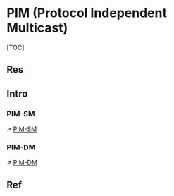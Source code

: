 # PIM (Protocol Independent Multicast)

[TOC]



## Res


## Intro
### PIM-SM
↗ [PIM-SM](Group-Shared%20Tree%20Route%20Selection/PIM-SM/PIM-SM.md)

### PIM-DM
↗ [PIM-DM](Source-Based%20Tree%20Route%20Selection/PIM-DM/PIM-DM.md)




## Ref

